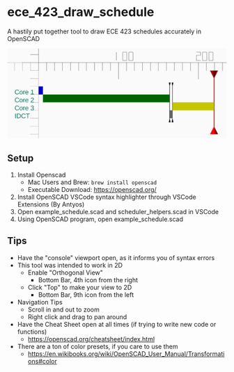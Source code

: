 # ece_423_draw_schedule

A hastily put together tool to draw ECE 423 schedules accurately in OpenSCAD

![](thumbnail.png)

## Setup

1. Install Openscad
   - Mac Users and Brew: `brew install openscad`
   - Executable Download: https://openscad.org/
2. Install OpenSCAD VSCode syntax highlighter through VSCode Extensions (By Antyos)
3. Open example_schedule.scad and scheduler_helpers.scad in VSCode
4. Using OpenSCAD program, open example_schedule.scad

## Tips

- Have the "console" viewport open, as it informs you of syntax errors
- This tool was intended to work in 2D
  - Enable "Orthogonal View"
    - Bottom Bar, 4th icon from the right
  - Click "Top" to make your view to 2D
    - Bottom Bar, 9th icon from the left
- Navigation Tips
  - Scroll in and out to zoom
  - Right click and drag to pan around
- Have the Cheat Sheet open at all times (if trying to write new code or functions)
  - https://openscad.org/cheatsheet/index.html
- There are a ton of color presets, if you care to use them
  - https://en.wikibooks.org/wiki/OpenSCAD_User_Manual/Transformations#color
